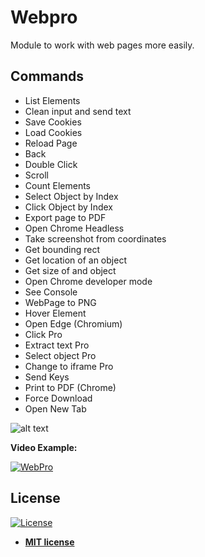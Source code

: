 # Webpro
Module to work with web pages more easily.

## Commands
<ul class="commands_readme">
    <li>List Elements</li>
    <li>Clean input and send text</li>
    <li>Save Cookies</li>
    <li>Load Cookies</li>
    <li>Reload Page</li>
    <li>Back</li>
    <li>Double Click</li>
    <li>Scroll</li>
    <li>Count Elements</li>
    <li>Select Object by Index</li>
    <li>Click Object by Index</li>
    <li>Export page to PDF</li>
    <li>Open Chrome Headless</li>
    <li>Take screenshot from coordinates</li>
    <li>Get bounding rect</li>
    <li>Get location of an object</li>
    <li>Get size of and object</li>
    <li>Open Chrome developer mode</li>
    <li>See Console</li>
    <li>WebPage to PNG</li>
    <li>Hover Element</li>
    <li>Open Edge (Chromium)</li>
    <li>Click Pro</li>
    <li>Extract text Pro</li>
    <li>Select object Pro</li>
    <li>Change to iframe Pro</li>
    <li>Send Keys</li>
    <li>Print to PDF (Chrome)</li>
    <li>Force Download</li>
    <li>Open New Tab</li>
</ul>

![alt text](https://raw.githubusercontent.com/rocketbot-cl/Webpro/master/example/webpro.png)

<strong>Video Example:</strong>

[![WebPro](https://img.youtube.com/vi/q3f0-kDs3_s/0.jpg)](https://www.youtube.com/watch?v=q3f0-kDs3_s "WebPro")


<h2>License</h2>

<p><a href="http://badges.mit-license.org" rel="nofollow"><img src="https://camo.githubusercontent.com/107590fac8cbd65071396bb4d04040f76cde5bde/687474703a2f2f696d672e736869656c64732e696f2f3a6c6963656e73652d6d69742d626c75652e7376673f7374796c653d666c61742d737175617265" alt="License" data-canonical-src="http://img.shields.io/:license-mit-blue.svg?style=flat-square" style="max-width:100%;"></a></p>

<ul>
  <li><strong><a href="http://opensource.org/licenses/mit-license.php" rel="nofollow">MIT license</a></strong></li>
</ul>  
